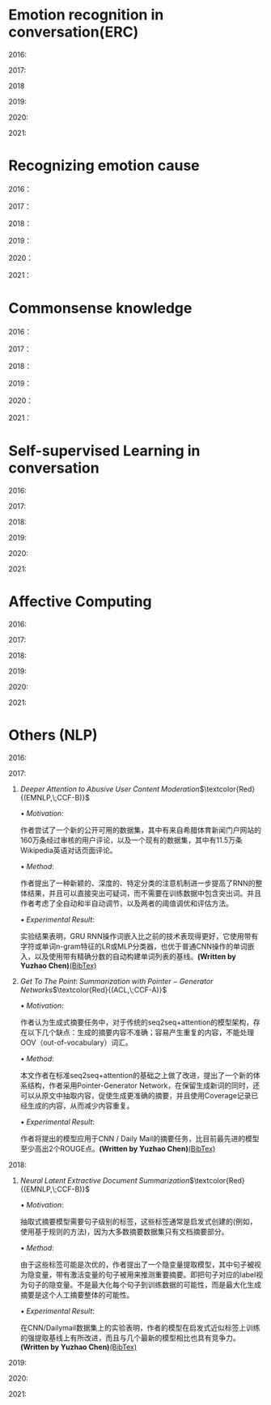 # Emotion recognition in conversation(ERC)

2016:

2017:

2018

2019:

2020:

2021:

# Recognizing emotion cause

2016：

2017：

2018：

2019：

2020：

2021：



# Commonsense knowledge

2016：

2017：

2018：

2019：

2020：

2021：

# Self-supervised Learning in conversation

2016:

2017:

2018:

2019:

2020:

2021:

# Affective Computing

2016:

2017:

2018:

2019:

2020:

2021:

# Others (NLP)

2016:

2017:

1. $Deeper\;Attention\;to\;Abusive\;User\;Content\;Moderation$$\textcolor{Red}{(EMNLP,\;CCF-B)}$

   $\bullet\;Motivation:$

      作者尝试了一个新的公开可用的数据集，其中有来自希腊体育新闻门户网站的160万条经过审核的用户评论，以及一个现有的数据集，其中有11.5万条Wikipedia英语对话页面评论。

   $\bullet\;Method:$

      作者提出了一种新颖的、深度的、特定分类的注意机制进一步提高了RNN的整体结果，并且可以直接突出可疑词，而不需要在训练数据中包含突出词。并且作者考虑了全自动和半自动调节，以及两者的阈值调优和评估方法。

   $\bullet\;Experimental\;Result:$

      实验结果表明，GRU RNN操作词嵌入比之前的技术表现得更好，它使用带有字符或单词n-gram特征的LR或MLP分类器，也优于普通CNN操作的单词嵌入，以及使用带有精确分数的自动构建单词列表的基线。**(Written by Yuzhao Chen)**[(BibTex)](https://aclanthology.org/D17-1117.pdf)

   

2. $Get\;To\;The\;Point:\;Summarization\;with\;Pointer-Generator\;Networks$$\textcolor{Red}{(ACL,\;CCF-A)}$

   $\bullet\;Motivation:$

      作者认为生成式摘要任务中，对于传统的seq2seq+attention的模型架构，存在以下几个缺点：生成的摘要内容不准确；容易产生重复的内容，不能处理OOV（out-of-vocabulary）词汇。

   $\bullet\;Method:$

      本文作者在标准seq2seq+attention的基础之上做了改进，提出了一个新的体系结构，作者采用Pointer-Generator Network，在保留生成新词的同时，还可以从原文中抽取内容，促使生成更准确的摘要，并且使用Coverage记录已经生成的内容，从而减少内容重复。

   $\bullet\;Experimental\;Result:$

      作者将提出的模型应用于CNN / Daily Mail的摘要任务，比目前最先进的模型至少高出2个ROUGE点。**(Written by Yuzhao Chen)**[(BibTex)](https://arxiv.org/abs/1704.04368)




2018:

1. $Neural\;Latent\;Extractive\;Document\;Summarization$$\textcolor{Red}{(EMNLP,\;CCF-B)}$

   $\bullet\;Motivation:$

      抽取式摘要模型需要句子级别的标签，这些标签通常是启发式创建的(例如，使用基于规则的方法)，因为大多数摘要数据集只有文档摘要部分。

   $\bullet\;Method:$

      由于这些标签可能是次优的，作者提出了一个隐变量提取模型，其中句子被视为隐变量，带有激活变量的句子被用来推测重要摘要。即把句子对应的label视为句子的隐变量。不是最大化每个句子到训练数据的可能性，而是最大化生成摘要是这个人工摘要整体的可能性。

   $\bullet\;Experimental\;Result:$

      在CNN/Dailymail数据集上的实验表明，作者的模型在启发式近似标签上训练的强提取基线上有所改进，而且与几个最新的模型相比也具有竞争力。**(Written by Yuzhao Chen)**[(BibTex)](https://arxiv.org/abs/1808.07187)

2019:

2020:

2021:

